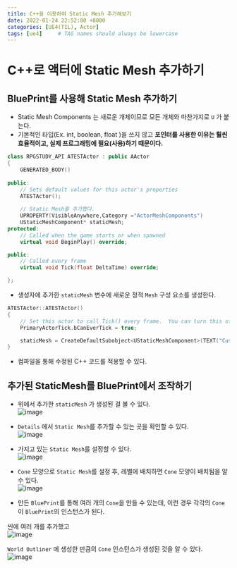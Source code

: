 ```yaml
---
title: C++을 이용하여 Static Mesh 추가해보기
date: 2022-01-24 22:52:00 +0000
categories: [UE4(TIL), Actor]
tags: [ue4]     # TAG names should always be lowercase
---
```


C++로 액터에 Static Mesh 추가하기
===

## BluePrint를 사용해 Static Mesh 추가하기

- Static Mesh Components 는 새로운 개체이므로 모든 개체와 마찬가지로 `U` 가 붙는다.
- 기본적인 타입(Ex. int, boolean, float )을 쓰지 않고 **포인터를 사용한 이유는 훨씬 효율적이고, 실제 프로그래밍에 필요(사용)하기 때문이다.**

```cpp
class RPGSTUDY_API ATESTActor : public AActor
{
	GENERATED_BODY()
	
public:	
	// Sets default values for this actor's properties
	ATESTActor();
  
  	// Static Mesh를 추가했다.
  	UPROPERTY(VisibleAnywhere,Category ="ActorMeshComponents")
	UStaticMeshComponent* staticMesh;
protected:
	// Called when the game starts or when spawned
	virtual void BeginPlay() override;

public:	
	// Called every frame
	virtual void Tick(float DeltaTime) override;

};
```

- 생성자에 추가한 `staticMesh` 변수에 새로운 정적 `Mesh` 구성 요소를 생성한다.
  
```cpp
ATESTActor::ATESTActor()
{
 	// Set this actor to call Tick() every frame.  You can turn this off to improve performance if you don't need it.
	PrimaryActorTick.bCanEverTick = true;

	staticMesh = CreateDefaultSubobject<UStaticMeshComponent>(TEXT("CustomStaticMesh"));
}
```

- 컴파일을 통해 수정된 C++ 코드를 적용할 수 있다.


## 추가된 StaticMesh를 BluePrint에서 조작하기

- 위에서 추가한 `staticMesh` 가 생성된 걸 볼 수 있다.  
![image](https://user-images.githubusercontent.com/48194683/133039938-392616df-f565-4186-8a1f-8ba858c64e32.png)  

- `Details` 에서 `Static Mesh`를 추가할 수 있는 곳을 확인할 수 있다.  
![image](https://user-images.githubusercontent.com/48194683/133040082-4401c093-72ec-4939-9df3-2ff6996f70db.png)

- 가지고 있는 `Static Mesh`를 설정할 수 있다.  
![image](https://user-images.githubusercontent.com/48194683/133040580-fed63d61-c016-48bf-ac40-bd3358fbe2c8.png)

- `Cone` 모양으로 `Static Mesh`를 설정 후, 레벨에 배치하면 `Cone` 모양이 배치됨을 알 수 있다.   
![image](https://user-images.githubusercontent.com/48194683/133040772-fc598132-9770-42c3-9b81-99a0c9f1f0e3.png)


- 만든 `BluePrint`를 통해 여러 개의 `Cone`을 만들 수 있는데, 이런 경우 각각의 `Cone`이 `BluePrint`의 인스턴스가 된다.  

씬에 여러 개를 추가했고  
![image](https://user-images.githubusercontent.com/48194683/133040948-0d805ed3-74f6-4955-b9c6-4963f903b8aa.png)  

`World Outliner` 에 생성한 만큼의 `Cone` 인스턴스가 생성된 것을 알 수 있다.  
![image](https://user-images.githubusercontent.com/48194683/133040981-8dafd429-d4d8-44b7-8ce9-ca4820fd9dc7.png)  

